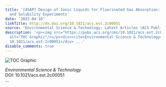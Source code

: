```yaml
---
title: '[ASAP] Design of Ionic Liquids for Fluorinated Gas Absorption: COSMO-RS Selection
  and Solubility Experiments'
date: '2022-04-18'
linkTitle: http://dx.doi.org/10.1021/acs.est.2c00051
source: 'Environmental Science & Technology: Latest Articles (ACS Publications)'
description: '<p><img src="https://pubs.acs.org/cms/10.1021/acs.est.2c00051/asset/images/medium/es2c00051_0009.gif"
  alt="TOC Graphic"/></p><div><cite>Environmental Science & Technology</cite></div><div>DOI:
  10.1021/acs.est.2c00051</div> ...'
disable_comments: true
---
```

<p><img src="https://pubs.acs.org/cms/10.1021/acs.est.2c00051/asset/images/medium/es2c00051_0009.gif" alt="TOC Graphic"/></p><div><cite>Environmental Science & Technology</cite></div><div>DOI: 10.1021/acs.est.2c00051</div> ...